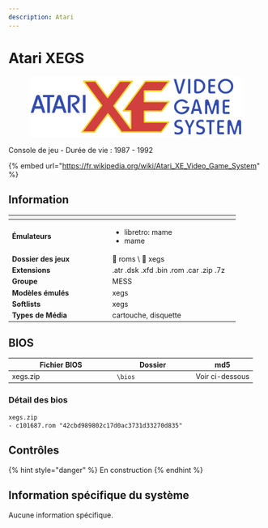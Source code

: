 ```yaml
---
description: Atari
---
```


# Atari XEGS

<div align="left">

<figure><img src="https://raw.githubusercontent.com/fabricecaruso/es-theme-carbon/5b2195d8cce1b44a6aadc2a43c341e7511d4b48f/art/logos/xegs.svg" alt=""><figcaption></figcaption></figure>

</div>

Console de jeu - Durée de vie : 1987 - 1992

{% embed url="https://fr.wikipedia.org/wiki/Atari_XE_Video_Game_System" %}

## Information

<table data-header-hidden><thead><tr><th width="184"></th><th></th><th data-hidden></th></tr></thead><tbody><tr><td><strong>Émulateurs</strong></td><td><ul><li>libretro: mame</li><li>mame</li></ul></td><td></td></tr><tr><td><strong>Dossier des jeux</strong></td><td><span data-gb-custom-inline data-tag="emoji" data-code="1f4c1">📁</span> roms \ <span data-gb-custom-inline data-tag="emoji" data-code="1f4c2">📂</span> xegs</td><td></td></tr><tr><td><strong>Extensions</strong></td><td>.atr .dsk .xfd .bin .rom .car .zip .7z</td><td></td></tr><tr><td><strong>Groupe</strong></td><td>MESS</td><td></td></tr><tr><td><strong>Modèles émulés</strong></td><td>xegs</td><td></td></tr><tr><td><strong>Softlists</strong></td><td>xegs</td><td></td></tr><tr><td><strong>Types de Média</strong></td><td>cartouche, disquette</td><td></td></tr></tbody></table>

## BIOS

<table><thead><tr><th width="193">Fichier BIOS</th><th width="142.03610108303252">Dossier</th><th>md5</th></tr></thead><tbody><tr><td>xegs.zip</td><td><code>\bios</code></td><td>Voir ci-dessous</td></tr></tbody></table>

### Détail des bios

```
xegs.zip
- c101687.rom "42cbd989802c17d0ac3731d33270d835"
```

## Contrôles

{% hint style="danger" %}
En construction
{% endhint %}

## Information spécifique du système

Aucune information spécifique.
